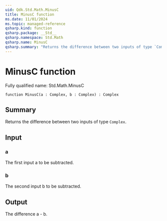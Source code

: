 ```yaml
---
uid: Qdk.Std.Math.MinusC
title: MinusC function
ms.date: 11/01/2024
ms.topic: managed-reference
qsharp.kind: function
qsharp.package: __Std__
qsharp.namespace: Std.Math
qsharp.name: MinusC
qsharp.summary: "Returns the difference between two inputs of type `Complex`."
---
```


# MinusC function

Fully qualified name: Std.Math.MinusC

```qsharp
function MinusC(a : Complex, b : Complex) : Complex
```

## Summary
Returns the difference between two inputs of type `Complex`.

## Input
### a
The first input a to be subtracted.
### b
The second input b to be subtracted.

## Output
The difference a - b.

